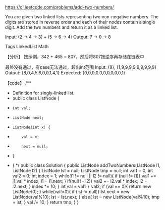 https://oj.leetcode.com/problems/add-two-numbers/

You are given two linked lists representing two non-negative numbers.
The digits are stored in reverse order and each of their nodes contain a single digit.
Add the two numbers and return it as a linked list.

Input: (2 -> 4 -> 3) + (5 -> 6 -> 4)
Output: 7 -> 0 -> 8

Tags LinkedList Math

【分析】
按示例，342 + 465 = 807，然后将807按逆序再存储在链表中

最终没有通过，有case无法通过，超出int范围
Input:	{9}, {1,9,9,9,9,9,9,9,9,9}
Output:	{8,0,4,5,6,0,0,1,4,1}
Expected:	{0,0,0,0,0,0,0,0,0,0,1}

【code】
/**
 * Definition for singly-linked list.
 * public class ListNode {
 *     int val;
 *     ListNode next;
 *     ListNode(int x) {
 *         val = x;
 *         next = null;
 *     }
 * }
 */
public class Solution {
    public ListNode addTwoNumbers(ListNode l1, ListNode l2) {
        ListNode lst = null;
        ListNode tmp = null;
        int val1 = 0;
        int val2 = 0;
        int index = 1;
        while(l1 != null || l2 != null){
        	if (null != l1){
        		val1 += l1.val * index;
        		l1 = l1.next;
        	}
        	if(null != l2){
        		val2 += l2.val * index;
        		l2 = l2.next;
        	}
        	index *= 10;
        }
        int val = val1 + val2;
        if (val == 0){
        	return new ListNode(0);
        }
        while(val!=0){
        	if (lst != null){
        		lst.next = new ListNode(val%10);
        		lst = lst.next;
        	}
        	else{
        		lst = new ListNode(val%10);
        		tmp = lst;
        	}
        	val /= 10;
        }
        return tmp;
    }
}
